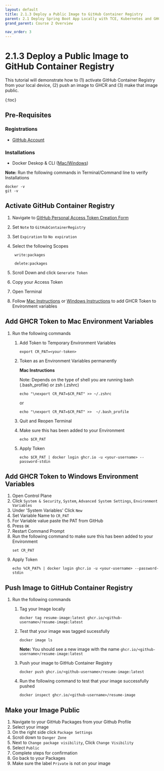 ```yaml
---
layout: default
title: 2.1.3 Deploy a Public Image to GitHub Container Registry
parent: 2.1 Deploy Spring Boot App Locally with TCE, Kubernetes and GHCR
grand_parent: Course 2 Overview

nav_order: 3
---
```


# 2.1.3 Deploy a Public Image to GitHub Container Registry
This tutorial will demonstrate how to (1) activate GitHub Container Registry from your local device, (2) push an image to GHCR and (3) make that image public.

{:toc}

## Pre-Requisites

### Registrations
* [GitHub Account](www.github.com)

### Installations
* Docker Deskop & CLI ([Mac](https://docs.docker.com/desktop/install/mac-install/)[/Windows](https://docs.docker.com/desktop/install/windows-install/))

**Note:** Run the following commands in Terminal/Command line to verify Installations
```
docker -v
git -v
```

## Activate GitHub Container Registry
1. Navigate to [GitHub Personal Access Token Creation Form](https://github.com/settings/tokens/new)
2. Set `Note` to `GitHubContainerRegistry`
3. Set `Expiration` to `No expiration`
4. Select the following Scopes
    
        write:packages

        delete:packages

5. Scroll Down and click `Generate Token`
6. Copy your Access Token 
7. Open Terminal 
8. Follow [Mac Instructions](#add-ghcr-token-to-mac-environment-variables) or [Windows Instructions](#add-ghcr-token-to-windows-environment-variables) to add GHCR Token to Environment variables

## Add GHCR Token to Mac Environment Variables
1. Run the following commands
    1. Add Token to Temporary Environment Variables

        ```
        export CR_PAT=<your-token>
        ```

    2. Token as an Environment Variables permanently
    
        **Mac Instructions**

        Note: Depends on the type of shell you are running bash (.bash_profile) or zsh (.zshrc)

        ```
        echo "\nexport CR_PAT=$CR_PAT" >> ~/.zshrc
        ```

        or

        ```
        echo "\nexport CR_PAT=$CR_PAT" >>  ~/.bash_profile
        ```

    3. Quit and Reopen Terminal

    4. Make sure this has been added to your Environment 
    
        ```
        echo $CR_PAT
        ```

    5. Apply Token

        ```
        echo $CR_PAT | docker login ghcr.io -u <your-username> --password-stdin
        ```

## Add GHCR Token to Windows Environment Variables
1. Open Control Plane
2. Click `System & Security`, `System`, `Advanced System Settings`, `Environment Variables`
3. Under 'System Variables' Click `New`
4. Set Variable Name to `CR_PAT` 
5. For Variable value paste the PAT from GitHub
6. Press `OK`
7. Restart Command Prompt
10. Run the following command to make sure this has been added to your Environment 
    ```
    set CR_PAT
    ```
11. Apply Token
    ```
    echo %CR_PAT% | docker login ghcr.io -u <your-username> --password-stdin
    ```

## Push Image to GitHub Container Registry
1. Run the following commands
    1. Tag your Image locally
        ```
        docker tag resume-image:latest ghcr.io/<github-username>/resume-image:latest
        ```
    2. Test that your image was tagged sucessfully
        ```
        docker image ls
        ```

        **Note:** You should see a new image with the name `ghcr.io/<github-username>/resume-image:latest`
    3. Push your image to GitHub Container Registry
        ```
        docker push ghcr.io/<github-username>/resume-image:latest
        ```
    3. Run the following command to test that your image successfully pushed
        ```
        docker inspect ghcr.io/<github-username>/resume-image
        ```

## Make your Image Public
1. Navigate to your GitHub Packages from your Github Profile 
2. Select your image
3. On the right side click `Package Settings`
4. Scroll down to `Danger Zone`
5. Next to `Change package visibility`, Click `Change Visibility`
6. Select `Public`
7. Complete steps for confirmation
8. Go back to your Packages
9. Make sure the label `Private` is not on your image